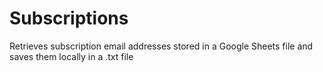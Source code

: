 # Subscriptions

Retrieves subscription email addresses stored in a Google Sheets file and saves them locally in a .txt file
